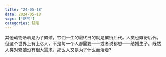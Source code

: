 ```yaml
---
title: "24-05-18"
date: 2024-05-18
tags: ["瞎写"]
categories: 随笔
---
```

其他动物活着是为了繁殖，它们一生的最终目的就是繁衍后代。人类也繁衍后代，但这个世界上有上亿人，不是每一个人都需要——或者说都想——结婚生子。既然人类对繁殖没有很大需求，那么人又是为了什么而活着?